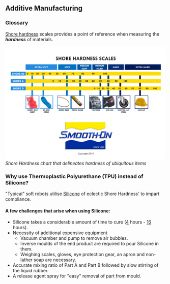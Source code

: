 ## Additive Manufacturing 

### Glossary

[Shore hardness](https://www.smooth-on.com/page/durometer-shore-hardness-scale/) scales provides a point of reference when measuring the ***hardness*** of materials. 

![Shore Hardness chart](Images/durometer_chart.PNG)*Shore Hardness chart that delineates hardness of ubiquitous items*

### Why use Thermoplastic Polyurethane (TPU) instead of Silicone?

"Typical" soft robots utilise [Silicone](https://www.smooth-on.com/products/ecoflex-00-30/) of eclectic Shore Hardness' to impart compliance. 

#### A few challenges that arise when using Silicone:

- Silicone takes a considerable amount of time to cure ([4](https://www.smooth-on.com/products/ecoflex-00-30/) hours - [16](https://www.smooth-on.com/products/dragon-skin-30/) hours). 
- Necessity of additional expensive equipment
    - Vacuum chamber and pump to remove air bubbles.
    - Inverse moulds of the end product are required to pour Silicone in them.
    - Weighing scales, gloves, eye protection gear, an apron and non-lather soap are necessary. 
- Accurate mixing ratio of Part A and Part B followed by slow stirring of the liquid rubber.
- A release agent spray for "easy" removal of part from mould.
